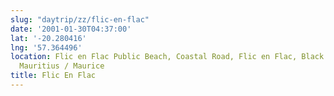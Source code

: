 ```yaml
---
slug: "daytrip/zz/flic-en-flac"
date: '2001-01-30T04:37:00'
lat: '-20.280416'
lng: '57.364496'
location: Flic en Flac Public Beach, Coastal Road, Flic en Flac, Black River, 90512,
  Mauritius / Maurice
title: Flic En Flac
---
```



